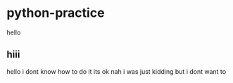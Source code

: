 # python-practice
hello

## hiii
hello
i dont know how to do it 
its ok 
nah i was just kidding but i dont want to 
